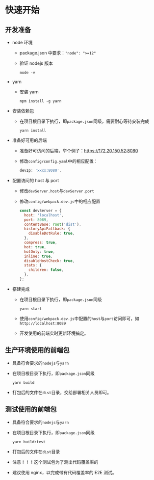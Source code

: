 # 快速开始

## 开发准备

- node 环境

  - package.json 中要求：`"node": ">=12"`
  - 验证 nodejs 版本

    ```shell
    node -v
    ```

- yarn

  - 安装 yarn

    ```shell
    npm install -g yarn
    ```

- 安装依赖包

  - 在项目根目录下执行，即`package.json`同级，需要耐心等待安装完成

    ```shell
    yarn install
    ```

- 准备好可用的后端

  - 准备好可访问的后端，举个例子：<https://172.20.150.52:8080>
  - 修改`config/config.yaml`中的相应配置：

    ```javascript
    devIp: 'xxxx:8080',
    ```

- 配置访问的 host 与 port

  - 修改`devServer.host`与`devServer.port`
  - 修改`config/webpack.dev.js`中的相应配置

    ```javascript
    const devServer = {
      host: 'localhost',
      port: 8089,
      contentBase: root('dist'),
      historyApiFallback: {
        disableDotRule: true,
      },
      compress: true,
      hot: true,
      hotOnly: true,
      inline: true,
      disableHostCheck: true,
      stats: {
        children: false,
      },
    };
    ```

- 搭建完成

  - 在项目根目录下执行，即`package.json`同级

    ```shell
    yarn start
    ```

  - 使用`config/webpack.dev.js`中配置的`host`与`port`访问即可，如`http://localhost:8089`
  - 开发使用的前端实时更新环境搞定。

## 生产环境使用的前端包

- 具备符合要求的`nodejs`与`yarn`
- 在项目根目录下执行，即`package.json`同级

  ```shell
  yarn build
  ```

- 打包后的文件在`dist`目录，交给部署相关人员即可。

## 测试使用的前端包

- 具备符合要求的`nodejs`与`yarn`
- 在项目根目录下执行，即`package.json`同级

  ```shell
  yarn build:test
  ```

- 打包后的文件在`dist`目录
- 注意！！！这个测试包为了测出代码覆盖率的
- 建议使用 nginx，以完成带有代码覆盖率的 E2E 测试。
